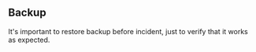 Backup
-

It's important to restore backup before incident,
just to verify that it works as expected.
